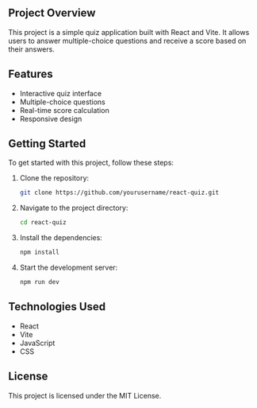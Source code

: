## Project Overview

This project is a simple quiz application built with React and Vite. It allows users to answer multiple-choice questions and receive a score based on their answers.

## Features

- Interactive quiz interface
- Multiple-choice questions
- Real-time score calculation
- Responsive design

## Getting Started

To get started with this project, follow these steps:

1. Clone the repository:
   ```sh
   git clone https://github.com/yourusername/react-quiz.git
   ```
2. Navigate to the project directory:
   ```sh
   cd react-quiz
   ```
3. Install the dependencies:
   ```sh
   npm install
   ```
4. Start the development server:
   ```sh
   npm run dev
   ```

## Technologies Used

- React
- Vite
- JavaScript
- CSS

## License

This project is licensed under the MIT License.
